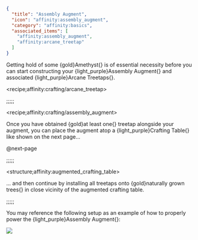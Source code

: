 ```json
{
  "title": "Assembly Augment",
  "icon": "affinity:assembly_augment",
  "category": "affinity:basics",
  "associated_items": [
    "affinity:assembly_augment",
    "affinity:arcane_treetap"
  ]
}
```

Getting hold of some {gold}Amethyst{} is of essential necessity before you can start constructing your {light_purple}Assembly 
Augment{} and associated {light_purple}Arcane Treetaps{}.

<recipe;affinity:crafting/arcane_treetap>

;;;;;

<recipe;affinity:crafting/assembly_augment>

Once you have obtained {gold}at least one{} treetap alongside your augment, you can place the augment atop a 
{light_purple}Crafting Table{} like shown on the next page...


@next-page

;;;;;

<structure;affinity:augmented_crafting_table>

... and then continue by installing all treetaps onto {gold}naturally grown trees{} in close vicinity of the augmented
crafting table.

;;;;;

You may reference the following setup as an example of how to properly
power the {light_purple}Assembly Augment{}:

![](affinity:textures/gui/wispen_testament/assembly_augment_setup.png,fit)